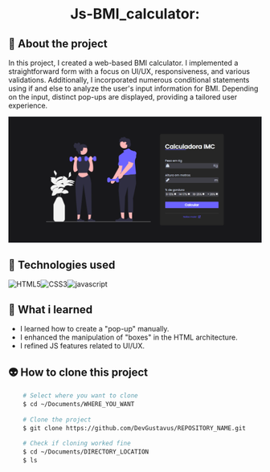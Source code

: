 <h1 align="center">Js-BMI_calculator:</h1>

## 📖 About the project
In this project, I created a web-based BMI calculator. I implemented a straightforward form with a focus on UI/UX, responsiveness, and various validations. Additionally, I incorporated numerous conditional statements using if and else to analyze the user's input information for BMI. Depending on the input, distinct pop-ups are displayed, providing a tailored user experience.

<img src="Doc/README_assets/main_page.png">

## 🦾 Technologies used
<div style="display: flex;">
  
<img alt="HTML5" src="https://img.shields.io/badge/HTML5-E34F26?style=for-the-badge&logo=html5&logoColor=white">
<img alt="CSS3" src="https://img.shields.io/badge/CSS3-1572B6?style=for-the-badge&logo=css3&logoColor=white">
<img alt="javascript" src="https://img.shields.io/badge/JavaScript-F7DF1E?style=for-the-badge&logo=javascript&logoColor=black">

</div>

## 🤔 What i learned
- I learned how to create a "pop-up" manually.
- I enhanced the manipulation of "boxes" in the HTML architecture.
- I refined JS features related to UI/UX.

## 👽 How to clone this project

````bash
    # Select where you want to clone
    $ cd ~/Documents/WHERE_YOU_WANT
````

````bash
    # Clone the project
    $ git clone https://github.com/DevGustavus/REPOSITORY_NAME.git
````

````bash
    # Check if cloning worked fine
    $ cd ~/Documents/DIRECTORY_LOCATION
    $ ls
````
